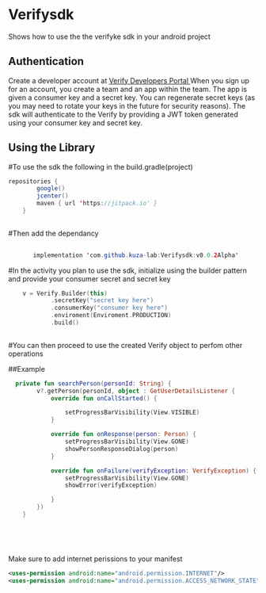 # Verifysdk

Shows how to use the the verifyke sdk  in your android project

## Authentication
Create a developer account at [Verify Developers Portal ](https://verify.ke/get-started)
When you sign up for an account, you create a team and an app within the team. 
The app is given a consumer key and a secret key. 
You can regenerate secret keys (as you may need to rotate your keys in the future for security reasons). 
The sdk will authenticate to the Verify  by providing a JWT token generated using your consumer key and secret key.

## Using the Library

#To use the sdk the following in the build.gradle(project)
```java
repositories {
        google()
        jcenter()
        maven { url 'https://jitpack.io' }
    }
    
```
    
    
#Then add the dependancy

```java
   
       implementation 'com.github.kuza-lab:Verifysdk:v0.0.2Alpha'
```


#In the activity you plan to use the sdk, initialize using the builder pattern and provide your consumer secret and secret key 

```kotlin
    v = Verify.Builder(this)
            .secretKey("secret key here")
            .consumerKey("consumer key here")
            .enviroment(Enviroment.PRODUCTION)
            .build()
     
```
     
     
#You can then proceed to use the created Verify object to perfom other operations 

##Example
     
```kotlin
  private fun searchPerson(personId: String) {
        v?.getPerson(personId, object : GetUserDetailsListener {
            override fun onCallStarted() {

                setProgressBarVisibility(View.VISIBLE)
            }

            override fun onResponse(person: Person) {
                setProgressBarVisibility(View.GONE)
                showPersonResponseDialog(person)
            }

            override fun onFailure(verifyException: VerifyException) {
                setProgressBarVisibility(View.GONE)
                showError(verifyException)

            }
        })
    }
    
    
   
    
```

Make sure to add internet perissions to your manifest

```xml
<uses-permission android:name="android.permission.INTERNET"/>
<uses-permission android:name="android.permission.ACCESS_NETWORK_STATE"/>

```


